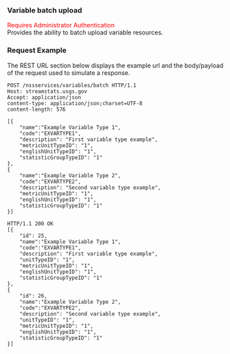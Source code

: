 ### Variable batch upload
<span style="color:red">Requires Administrator Authentication</span>  
Provides the ability to batch upload variable resources.

### Request Example
The REST URL section below displays the example url and the body/payload of the request used to simulate a response.

```
POST /nssservices/variables/batch HTTP/1.1
Host: streamstats.usgs.gov
Accept: application/json
content-type: application/json;charset=UTF-8
content-length: 576

[{
    "name":"Example Variable Type 1",
    "code":"EXVARTYPE1",
    "description": "First variable type example",
    "metricUnitTypeID": "1",
    "englishUnitTypeID": "1",
    "statisticGroupTypeID": "1"
},
{
    "name":"Example Variable Type 2",
    "code":"EXVARTYPE2",
    "description": "Second variable type example",
    "metricUnitTypeID": "1",
    "englishUnitTypeID": "1",
    "statisticGroupTypeID": "1"
}]
```

```
HTTP/1.1 200 OK
[{
	"id": 25,
	"name":"Example Variable Type 1",
    "code":"EXVARTYPE1",
    "description": "First variable type example",
    "unitTypeID": "1",
    "metricUnitTypeID": "1",
    "englishUnitTypeID": "1",
    "statisticGroupTypeID": "1"
},
{
	"id": 26,
	"name":"Example Variable Type 2",
    "code":"EXVARTYPE2",
    "description": "Second variable type example",
    "unitTypeID": "1",
    "metricUnitTypeID": "1",
    "englishUnitTypeID": "1",
    "statisticGroupTypeID": "1"
}]
```